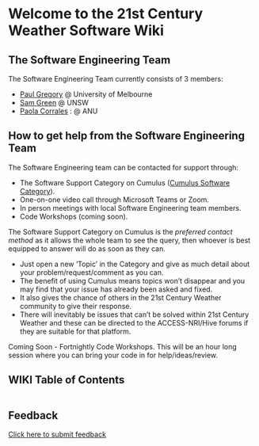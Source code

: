 # Welcome to the 21st Century Weather Software Wiki

## The Software Engineering Team

The Software Engineering Team currently consists of 3 members:

- [Paul Gregory](https://www.21centuryweather.org.au/profile/paul-gregory) @ University of Melbourne
- [Sam Green](https://www.21centuryweather.org.au/profile/sam-green) @ UNSW
- [Paola Corrales](https://paocorrales.github.io) : @ ANU 

## How to get help from the Software Engineering Team

The Software Engineering team can be contacted for support through:

- The Software Support Category on Cumulus ([Cumulus Software Category](https://21centuryweather.discourse.group/c/software-support/32)).
- One-on-one video call through Microsoft Teams or Zoom.
- In person meetings with local Software Engineering team members.
- Code Workshops (coming soon).

The Software Support Category on Cumulus is the *preferred contact method* as it allows the whole team to see the query, then whoever is best equipped to answer will do as soon as they can. 
- Just open a new ‘Topic’ in the Category and give as much detail about your problem/request/comment as you can. 
- The benefit of using Cumulus means topics won’t disappear and you may find that your issue has already been asked and fixed. 
- It also gives the chance of others in the 21st Century Weather community to give their response. 
- There will inevitably be issues that can’t be solved within 21st Century Weather and these can be directed to the ACCESS-NRI/Hive forums if they are suitable for that platform.

Coming Soon - Fortnightly Code Workshops. This will be an hour long session where you can bring your code in for help/ideas/review.

## WIKI Table of Contents

```{tableofcontents}
```

## Feedback

[Click here to submit feedback](https://docs.google.com/forms/u/0/d/e/1FAIpQLSdBTq42YIlMNUbKvzDp4rl8XFpTAitjiMu1yB38ebY-7Tdebg/formResponse)